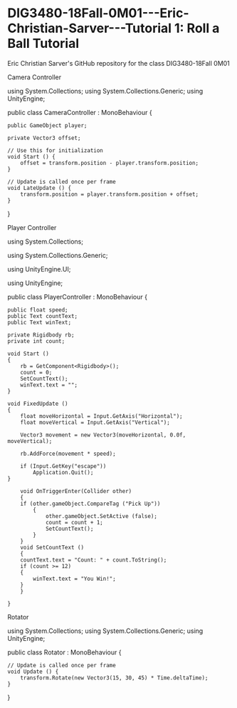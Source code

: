 # DIG3480-18Fall-0M01---Eric-Christian-Sarver---Tutorial 1: Roll a Ball Tutorial
Eric Christian Sarver's GitHub repository for the class DIG3480-18Fall 0M01

Camera Controller

using System.Collections;
using System.Collections.Generic;
using UnityEngine;

public class CameraController : MonoBehaviour {

    public GameObject player;

    private Vector3 offset;

	// Use this for initialization
	void Start () {
        offset = transform.position - player.transform.position;
	}
	
	// Update is called once per frame
	void LateUpdate () {
        transform.position = player.transform.position + offset;
	}
}



Player Controller

using System.Collections;

using System.Collections.Generic;

using UnityEngine.UI;

using UnityEngine;

public class PlayerController : MonoBehaviour {

    public float speed;
    public Text countText;
    public Text winText;

    private Rigidbody rb;
    private int count;

    void Start ()
    {
        rb = GetComponent<Rigidbody>();
        count = 0;
        SetCountText();
        winText.text = "";
    }

    void FixedUpdate ()
    {
        float moveHorizontal = Input.GetAxis("Horizontal");
        float moveVertical = Input.GetAxis("Vertical");

        Vector3 movement = new Vector3(moveHorizontal, 0.0f, moveVertical);

        rb.AddForce(movement * speed);

        if (Input.GetKey("escape"))
            Application.Quit();
    }

        void OnTriggerEnter(Collider other)
        {
        if (other.gameObject.CompareTag ("Pick Up"))
            {
                other.gameObject.SetActive (false);
                count = count + 1;
                SetCountText();
            }
        }
        void SetCountText ()
        {
        countText.text = "Count: " + count.ToString();
        if (count >= 12)
        {
            winText.text = "You Win!";
        }
        }

    }
    
    
    
Rotator
    
using System.Collections;
using System.Collections.Generic;
using UnityEngine;

public class Rotator : MonoBehaviour {


	// Update is called once per frame
	void Update () {
        transform.Rotate(new Vector3(15, 30, 45) * Time.deltaTime);
	}
}

